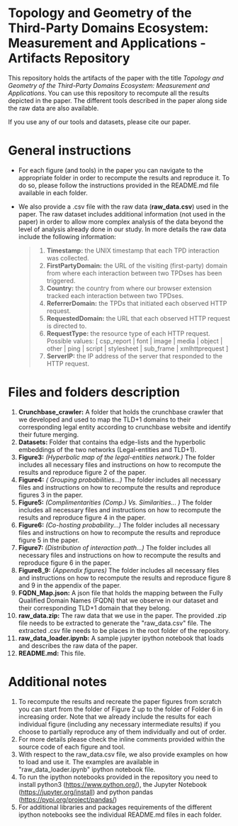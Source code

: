 # Topology and Geometry of the Third-Party Domains Ecosystem: Measurement and Applications - Artifacts Repository
This repository holds the artifacts of the paper with the title *Topology and Geometry of the Third-Party Domains Ecosystem: Measurement and Applications*. You can use this repository to recompute all the results depicted in the paper. The different tools described in the paper along side the raw data are also available. 

If you use any of our tools and datasets, please cite our paper. 

# General instructions
- For each figure (and tools) in the paper you can navigate to the appropriate folder in order to recompute the results and reproduce it. To do so, please follow the instructions provided in the README.md file available in each folder.

- We also provide a .csv file with the raw data (__raw_data.csv__) used in the paper. The raw dataset includes additional information (not used in the paper) in order to allow more complex analysis of the data beyond the level of analysis already done in our study. In more details the raw data include the following information:
    > 1. **Timestamp:** the UNIX timestamp that each TPD interaction was collected.
    > 2. **FirstPartyDomain:**  the URL of the visiting (first-party) domain from where each interaction between two TPDses has been triggered.
    > 3. **Country:** the country from where our browser extension tracked each  interaction between two TPDses.
    > 4. **ReferrerDomain:** the TPDs that initiated each observed HTTP request.
    > 5. **RequestedDomain:** the URL that each observed HTTP request is directed to. 
    > 6. **RequestType:** the resource type of each HTTP request. Possible values: [ csp_report | font | image | media | object | other | ping | script | stylesheet | sub_frame | xmlhttprequest ] 
    > 7. **ServerIP:** the IP address of the server that responded to the HTTP request.


# Files and folders description
1. **Crunchbase_crawler:** A folder that holds the crunchbase crawler that we developed and used to map the TLD+1 domains to their corresponding legal entity according to crunchbase website and identify their future merging.
2. **Datasets:** Folder that contains tha edge-lists and the hyperbolic embeddings of the two networks (Legal-entities and TLD+1).
3. **Figure3:** *(Hyperbolic map of the legal-entities network.)* The folder includes all necessary files and instructions on how to recompute the results and reproduce figure 2 of the paper.
4. **Figure4:** *( Grouping probabilities...)* The folder includes all necessary files and instructions on how to recompute the results and reproduce figures 3 in the paper.
5. **Figure5:** *(Complimentarities (Comp.) Vs. Similarities... )* The folder includes all necessary files and instructions on how to recompute the results and reproduce figure 4 in the paper.
6. **Figure6:** *(Co-hosting probability...)* The folder includes all necessary files and instructions on how to recompute the results and reproduce figure 5 in the paper.
7. **Figure7:** *(Distribution of interaction path...)* The folder includes all necessary files and instructions on how to recompute the results and reproduce figure 6 in the paper.
8. **Figure8_9:** *(Appendix figures)* The folder includes all necessary files and instructions on how to recompute the results and reproduce figure 8 and 9 in the appendix of the paper.
9. **FQDN_Map.json:** A json file that holds the mapping between the Fully Qualified Domain Names (FQDN) that we observe in our dataset and their corresponding TLD+1 domain that they belong.
10. **raw_data.zip:** The raw data that we use in the paper. The provided .zip file needs to be extracted to generate the "raw_data.csv" file. The extracted .csv file needs to be places in the root folder of the repository.
11. **raw_data_loader.ipynb:** A sample jupyter ipython notebook that loads and describes the raw data of the paper.
12. **README.md:** This file.

# Additional notes
1. To recompute the results and recreate the paper figures from scratch you can start from the folder of Figure 2 up to the folder of Folder 6 in increasing order. Note that we already include the results for each individual figure (including any necessary intermediate results) if you choose to partially reproduce any of them individually and out of order. 
2. For more details please check the inline comments provided within the source code of each figure and tool.
3. With respect to the raw_data.csv file, we also provide examples on how to load and use it. The examples are available in "raw_data_loader.ipynb" ipython notebook file.
4. To run the ipython notebooks provided in the repository you need to install python3 (https://www.python.org/), the Jupyter Notebook (https://jupyter.org/install) and python pandas (https://pypi.org/project/pandas/)
5. For additional libraries and packages requirements of the different ipython notebooks see the individual README.md files in each folder.
